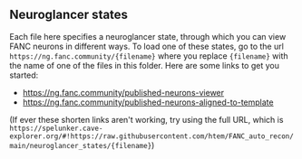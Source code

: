 ## Neuroglancer states

Each file here specifies a neuroglancer state, through which you can view FANC neurons in different ways. To load one of these states, go to the url `https://ng.fanc.community/{filename}` where you replace `{filename}` with the name of one of the files in this folder. Here are some links to get you started:

- https://ng.fanc.community/published-neurons-viewer
- https://ng.fanc.community/published-neurons-aligned-to-template

(If ever these shorten links aren't working, try using the full URL, which is `https://spelunker.cave-explorer.org/#!https://raw.githubusercontent.com/htem/FANC_auto_recon/main/neuroglancer_states/{filename}`)
